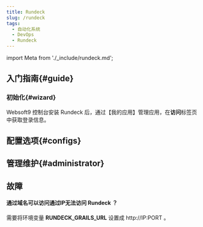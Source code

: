 ```yaml
---
title: Rundeck
slug: /rundeck
tags:
  - 自动化系统
  - DevOps
  - Rundeck
---
```


import Meta from './_include/rundeck.md';

<Meta name="meta" />

## 入门指南{#guide}

### 初始化{#wizard}

Websoft9 控制台安装 Rundeck 后，通过【我的应用】管理应用，在**访问**标签页中获取登录信息。  


## 配置选项{#configs}

## 管理维护{#administrator}

## 故障

#### 通过域名可以访问通过IP无法访问 Rundeck ？

需要将环境变量 **RUNDECK_GRAILS_URL** 设置成 http://IP:PORT 。